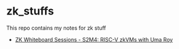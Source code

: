 # zk_stuffs

This repo contains my notes for zk stuff

- [ZK Whiteboard Sessions - S2M4: RISC-V zkVMs with Uma Roy](https://github.com/prajjwal001/zk_stuffs/blob/main/zkvm-notes_succinct_SP1.md)
